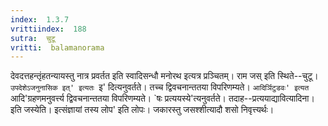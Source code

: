 ```yaml
---
index:  1.3.7
vrittiindex:  188
sutra:  चुटू
vritti:  balamanorama 
---
```


देवदत्तहन्तृंहतन्यायस्तु नात्र प्रवर्तत इति स्वादिसन्धौ मनोरथ इत्यत्र प्रञ्चितम्। राम जस् इति स्थिते--चुटू। `उपदेशेऽजनुनासिक इत्' इत्यतः `इ' दित्यनुवर्तते। तच्च द्विवचनान्ततया विपरिणम्यते। `आदिर्ञिटुडवः' इत्यत `आदि'ग्रहणमनुवर्त्त्य द्विवचनान्ततया विपरिणम्यते। `षः प्रत्ययस्ये'त्यनुवर्तते। तदाह--प्रत्ययाद्यावित्यादिना। इति जस्येति। इत्संज्ञायां तस्य लोप' इति लोपः। जकारस्तु जसश्शीत्यादौ शसो निवृत्त्यर्थः। 

